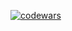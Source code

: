 [![codewars](https://www.codewars.com/users/nixsi/badges/small)](https://www.codewars.com/users/nixsi)  
